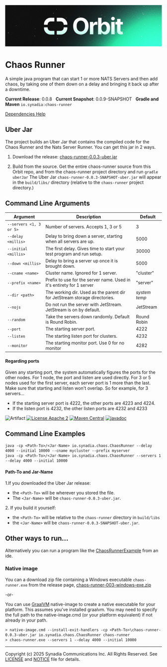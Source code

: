 <img src="../orbit_shorter.png" alt="Orbit">

# Chaos Runner

A simple java program that can start 1 or more NATS Servers and then add chaos,
by taking one of them down on a delay and bringing it back up after a downtime.

**Current Release**: 0.0.8
&nbsp; **Current Snapshot**: 0.0.9-SNAPSHOT
&nbsp; **Gradle and Maven** `io.synadia:chaos-runner`

[Dependencies Help](https://github.com/synadia-io/orbit.java?tab=readme-ov-file#dependencies)

## Uber Jar

The project builds an Uber Jar that contains the compiled code for the Chaos Runner and the Nats Server Runner.
You can get this jar in 2 ways.

1. Download the release: [chaos-runner-0.0.3-uber.jar](https://repo1.maven.org/maven2/io/synadia/chaos-runner/0.0.3/chaos-runner-0.0.3-uber.jar)

2. Build from the source. Get the entire chaos-runner source from this Orbit repo, 
   and from the chaos-runner project directory and run `gradle uberJar`
   The Uber Jar `chaos-runner-0.0.3-SNAPSHOT-uber.jar` will appear in the `build/libs/` directory
   (relative to the `chaos-runner` project directory.)

## Command Line Arguments

| Argument                | Description                                                                | Default       |
|-------------------------|----------------------------------------------------------------------------|---------------|
| `--servers <1, 3 or 5>` | Number of servers. Accepts 1, 3 or 5                                       | 3             |
| `--delay <millis>`      | Delay to bring down a server, starting when all servers are up.            | 5000          |
| `--initial <millis>`    | The first delay. Gives time to start your test program and run setup.      | 30000         |
| `--down <millis>`       | Delay to bring a server up once it is brought down.                        | 5000          |
| `--cname <name>`        | Cluster name. Ignored for 1 server.                                        | "cluster"     |
| `--prefix <name>`       | Prefix to use for the server name. Used in it's entirety for 1 server      | "server"      |
| `--dir <path>`          | The working dir. Used as the parent dir for JetStream storage directories. | _system temp_ |
| `--nojs`                | Do not run the server with JetStream. JetStream is on by default.          | JetStream     |
| `--random`              | Take the servers down randomly. Default is Round Robin.                    | Round Robin   |
| `--port`                | The starting server port.                                                  | 4222          |
| `--listen`              | The starting listen port for clusters.                                     | 4232          |
| `--monitor`             | The starting monitor port. Use 0 for no monitor                            | 4282          |

#### Regarding ports 
Given any starting port, the system automatically figures the ports for the other nodes.
For 1 node, the port and listen are used directly. For 3 or 5 nodes used for the first server,
each server port is 1 more than the last. Make sure that starting and listen won't overlap.
So for example, for 3 servers...
* If the starting server port is 4222, the other ports are 4223 and 4224. 
* If the listen port is 4232, the other listen ports are 4232 and 4233 

![Artifact](https://img.shields.io/badge/Artifact-io.synadia:chaos--runner-00BC8E?labelColor=grey&style=flat)
[![License Apache 2](https://img.shields.io/badge/License-Apache2-blue.svg)](https://www.apache.org/licenses/LICENSE-2.0)
[![Maven Central](https://maven-badges.herokuapp.com/maven-central/io.synadia/chaos-runner/badge.svg)](https://maven-badges.herokuapp.com/maven-central/io.synadia/chaos-runner)
[![javadoc](https://javadoc.io/badge2/io.synadia/chaos-runner/javadoc.svg)](https://javadoc.io/doc/io.synadia/chaos-runner)


## Command Line Examples

```
java -cp <Path-To>/<Jar-Name> io.synadia.chaos.ChaosRunner --delay 4000 --initial 10000 --cname mycluster --prefix myserver
java -cp <Path-To>/<Jar-Name> io.synadia.chaos.ChaosRunner --servers 1 --delay 4000 --initial 10000
```

#### Path-To and Jar-Name
1\.If you downloaded the Uber Jar release: 
* the `<Path-To>` will be wherever you stored the file.
* The `<Jar-Name>` will be `chaos-runner-0.0.3-uber.jar`.

2\. If you build it yourself:
* the `<Path-To>` will be relative to the `chaos-runner` directory in `build/libs`
* the `<Jar-Name>` will be `chaos-runner-0.0.3-SNAPSHOT-uber.jar`.

## Other ways to run... 

Alternatively you can run a program like the [ChaosRunnerExample](src/examples/java/io/synadia/examples/ChaosRunnerExample.java) from an ide.

### Native image

You can a download zip file containing a Windows executable `chaos-runner.exe` from the release page,
[chaos-runner-003-windows-exe.zip](https://github.com/synadia-io/orbit.java/releases/download/cr%2F0.0.3/chaos-runner-003-windows-exe.zip)

-or-

You can use [GraalVM](https://www.graalvm.org/) native-image to create a native executable for your platform.
This assumes you've installed graalvm. You may need to specify the full path to the native-image.cmd 
(or your platform equivalent) if not already in your path. 

```
> native-image.cmd --install-exit-handlers -cp <Path-To>\chaos-runner-0.0.3-uber.jar io.synadia.chaos.ChaosRunner chaos-runner
> chaos-runner.exe --servers 1 --delay 4000 --initial 10000
```

---
Copyright (c) 2025 Synadia Communications Inc. All Rights Reserved.
See [LICENSE](LICENSE) and [NOTICE](NOTICE) file for details.
